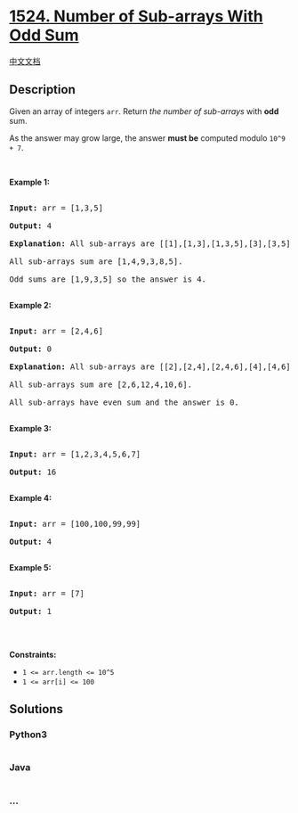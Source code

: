 # [1524. Number of Sub-arrays With Odd Sum](https://leetcode.com/problems/number-of-sub-arrays-with-odd-sum)

[中文文档](/solution/1500-1599/1524.Number%20of%20Sub-arrays%20With%20Odd%20Sum/README.md)

## Description

<p>Given an array of integers <code>arr</code>. Return <em>the number of sub-arrays</em> with <strong>odd</strong> sum.</p>



<p>As the answer may grow large, the answer&nbsp;<strong>must be</strong>&nbsp;computed modulo&nbsp;<code>10^9 + 7</code>.</p>



<p>&nbsp;</p>

<p><strong>Example 1:</strong></p>



<pre>

<strong>Input:</strong> arr = [1,3,5]

<strong>Output:</strong> 4

<strong>Explanation:</strong> All sub-arrays are [[1],[1,3],[1,3,5],[3],[3,5],[5]]

All sub-arrays sum are [1,4,9,3,8,5].

Odd sums are [1,9,3,5] so the answer is 4.

</pre>



<p><strong>Example 2:</strong></p>



<pre>

<strong>Input:</strong> arr = [2,4,6]

<strong>Output:</strong> 0

<strong>Explanation:</strong> All sub-arrays are [[2],[2,4],[2,4,6],[4],[4,6],[6]]

All sub-arrays sum are [2,6,12,4,10,6].

All sub-arrays have even sum and the answer is 0.

</pre>



<p><strong>Example 3:</strong></p>



<pre>

<strong>Input:</strong> arr = [1,2,3,4,5,6,7]

<strong>Output:</strong> 16

</pre>



<p><strong>Example 4:</strong></p>



<pre>

<strong>Input:</strong> arr = [100,100,99,99]

<strong>Output:</strong> 4

</pre>



<p><strong>Example 5:</strong></p>



<pre>

<strong>Input:</strong> arr = [7]

<strong>Output:</strong> 1

</pre>



<p>&nbsp;</p>

<p><strong>Constraints:</strong></p>



<ul>
	<li><code>1 &lt;= arr.length &lt;= 10^5</code></li>
	<li><code>1 &lt;= arr[i] &lt;= 100</code></li>
</ul>

## Solutions

<!-- tabs:start -->

### **Python3**

```python

```

### **Java**

```java

```

### **...**

```

```

<!-- tabs:end -->
